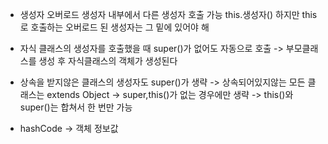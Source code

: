 + 생성자 오버로드
  생성자 내부에서 다른 생성자 호출 가능 this.생성자()
  하지만 this로 호출하는 오버로드 된 생성자는 그 밑에 있어야 해

+ 자식 클래스의 생성자를 호출했을 때 super()가 없어도 자동으로 호출
  -> 부모클래스를 생성 후 자식클래스의 객체가 생성된다 
  
+ 상속을 받지않은 클래스의 생성자도 super()가 생략
  -> 상속되어있지않는 모든 클래스는 extends Object
  -> super,this()가 없는 경우에만 생략
  -> this()와 super()는 합쳐서 한 번만 가능
  
+ hashCode -> 객체 정보값
